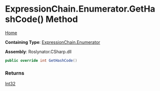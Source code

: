 # ExpressionChain\.Enumerator\.GetHashCode\(\) Method

[Home](../../../../../README.md)

**Containing Type**: [ExpressionChain.Enumerator](../README.md)

**Assembly**: Roslynator\.CSharp\.dll

```csharp
public override int GetHashCode()
```

### Returns

[Int32](https://docs.microsoft.com/en-us/dotnet/api/system.int32)

